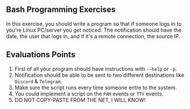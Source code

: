 ## Bash Programming Exercises
In this exercise, you should write a program so that if someone logs in to you're Linux PC/server you get noticed. The notification should have the date, the user that logs in, and if it's a remote connection, the source IP.

## Evaluations Points
1. First of all your program should have instructions with `--help` or `-p`.
2. Notification should be able to be sent to two different destinations like `Discord` & `Telegram`.
3. Make sure the script runs every time someone entre to the system.
4. You could implement a script on the `PAM` events or `TTY` events.
5. DO NOT COPY-PASTE FROM THE NET, I WILL KNOW!
